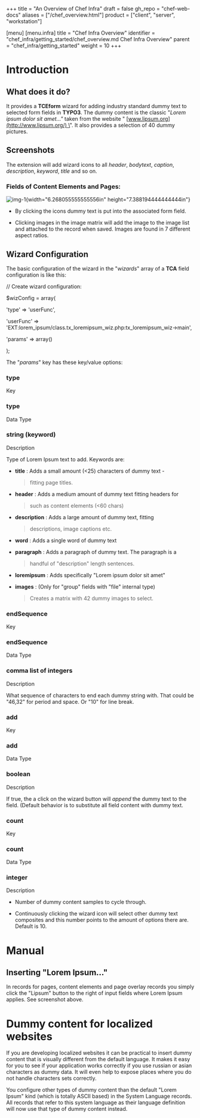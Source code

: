 +++
title = "An Overview of Chef Infra"
draft = false
gh_repo = "chef-web-docs"
aliases = ["/chef_overview.html"]
product = ["client", "server", "workstation"]

[menu]
  [menu.infra]
    title = "Chef Infra Overview"
    identifier = "chef_infra/getting_started/chef_overview.md Chef Infra Overview"
    parent = "chef_infra/getting_started"
    weight = 10
+++
# Introduction

## What does it do?

It provides a **TCEform** wizard for adding industry standard dummy text
to selected form fields in **TYPO3**. The dummy content is the classic
\"*Lorem ipsum dolor sit amet\...\"* taken from the website
\" [www.lipsum.org](http://www.lipsum.org/) \". It also provides a
selection of 40 dummy pictures.

## Screenshots

The extension will add wizard icons to all *header*, *bodytext*,
*caption*, *description*, *keyword*, *title* and so on.

### Fields of Content Elements and Pages:

![img-1](media/image1.png){width="6.268055555555556in"
height="7.388194444444444in"}

-   By clicking the icons dummy text is put into the associated form
    field.

-   Clicking images in the image matrix will add the image to the image
    list and attached to the record when saved. Images are found in 7
    different aspect ratios.

## Wizard Configuration

The basic configuration of the wizard in the \"*wizards*\" array of a
**TCA** field configuration is like this:

// Create wizard configuration:

\$wizConfig = array(

\'type\' =\> \'userFunc\',

\'userFunc\' =\>
\'EXT:lorem_ipsum/class.tx_loremipsum_wiz.php:tx_loremipsum_wiz-\>main\',

\'params\' =\> array()

);

The \"*params*\" key has these key/value options:

### type

Key

### type

Data Type

### string (keyword)

Description

Type of Lorem Ipsum text to add. Keywords are:

-   **title** : Adds a small amount (\<25) characters of dummy text -
    > fitting page titles.

-   **header** : Adds a medium amount of dummy text fitting headers for
    > such as content elements (\<60 chars)

-   **description** : Adds a large amount of dummy text, fitting
    > descriptions, image captions etc.

-   **word** : Adds a single word of dummy text

-   **paragraph** : Adds a paragraph of dummy text. The paragraph is a
    > handful of \"description\" length sentences.

-   **loremipsum** : Adds specifically \"Lorem ipsum dolor sit amet\"

-   **images** : (Only for \"group\" fields with \"file\" internal type)
    > Creates a matrix with 42 dummy images to select.

### endSequence

Key

### endSequence

Data Type

### comma list of integers

Description

What sequence of characters to end each dummy string with. That could be
\"46,32\" for period and space. Or \"10\" for line break.

### add

Key

### add

Data Type

### boolean

Description

If true, the a click on the wizard button will *append* the dummy text
to the field. (Default behavior is to substitute all field content with
dummy text.

### count

Key

### count

Data Type

### integer

Description

-   Number of dummy content samples to cycle through.

-   Continuously clicking the wizard icon will select other dummy text
    composites and this number points to the amount of options there
    are. Default is 10.

# Manual

## Inserting \"Lorem Ipsum\...\"

In records for pages, content elements and page overlay records you
simply click the \"Lipsum\" button to the right of input fields where
Lorem Ipsum applies. See screenshot above.

# Dummy content for localized websites

If you are developing localized websites it can be practical to insert
dummy content that is visually different from the default language. It
makes it easy for you to see if your application works correctly if you
use russian or asian characters as dummy data. It will even help to
expose places where you do not handle characters sets correctly.

You configure other types of dummy content than the default \"Lorem
Ipsum\" kind (which is totally ASCII based) in the System Language
records. All records that refer to this system language as their
language definition will now use that type of dummy content instead.
